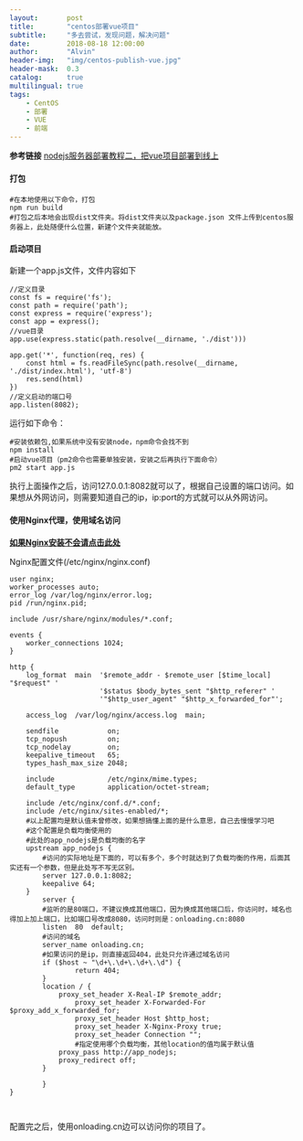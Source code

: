 ```yaml
---
layout:       post
title:        "centos部署vue项目"
subtitle:     "多去尝试，发现问题，解决问题"
date:         2018-08-18 12:00:00
author:       "Alvin"
header-img:   "img/centos-publish-vue.jpg"
header-mask:  0.3
catalog:      true
multilingual: true
tags:
    - CentOS
    - 部署
    - VUE
	- 前端
---
```




**参考链接**
[nodejs服务器部署教程二，把vue项目部署到线上](https://segmentfault.com/a/1190000010205995)

#### 打包
```
#在本地使用以下命令，打包
npm run build 
#打包之后本地会出现dist文件夹。将dist文件夹以及package.json 文件上传到centos服务器上，此处随便什么位置，新建个文件夹就能放。
```

#### 启动项目

新建一个app.js文件，文件内容如下
```
//定义目录
const fs = require('fs');
const path = require('path');
const express = require('express');
const app = express();
//vue目录
app.use(express.static(path.resolve(__dirname, './dist')))

app.get('*', function(req, res) {
    const html = fs.readFileSync(path.resolve(__dirname, './dist/index.html'), 'utf-8')
    res.send(html)
})
//定义启动的端口号
app.listen(8082);
```

运行如下命令：
```
#安装依赖包,如果系统中没有安装node，npm命令会找不到
npm install
#启动vue项目（pm2命令也需要单独安装，安装之后再执行下面命令）
pm2 start app.js
```
执行上面操作之后，访问127.0.0.1:8082就可以了，根据自己设置的端口访问。如果想从外网访问，则需要知道自己的ip，ip:port的方式就可以从外网访问。

#### 使用Nginx代理，使用域名访问

**[如果Nginx安装不会请点击此处](https://www.cnblogs.com/alvin-niu/p/9502271.html)**

Nginx配置文件(/etc/nginx/nginx.conf)
```
user nginx;
worker_processes auto;
error_log /var/log/nginx/error.log;
pid /run/nginx.pid;

include /usr/share/nginx/modules/*.conf;

events {
    worker_connections 1024;
}

http {
    log_format  main  '$remote_addr - $remote_user [$time_local] "$request" '
                      '$status $body_bytes_sent "$http_referer" '
                      '"$http_user_agent" "$http_x_forwarded_for"';

    access_log  /var/log/nginx/access.log  main;

    sendfile            on;
    tcp_nopush          on;
    tcp_nodelay         on;
    keepalive_timeout   65;
    types_hash_max_size 2048;

    include             /etc/nginx/mime.types;
    default_type        application/octet-stream;

	include /etc/nginx/conf.d/*.conf;
	include /etc/nginx/sites-enabled/*;
    #以上配置均是默认值未曾修改，如果想搞懂上面的是什么意思，自己去慢慢学习吧
    #这个配置是负载均衡使用的
    #此处的app_nodejs是负载均衡的名字
	upstream app_nodejs {
	    #访问的实际地址是下面的，可以有多个，多个时就达到了负载均衡的作用，后面其实还有一个参数，但是此处写不写无区别。
		server 127.0.0.1:8082;
		keepalive 64;
	}
    	server {
    	#监听的是80端口，不建议换成其他端口，因为换成其他端口后，你访问时，域名也得加上加上端口，比如端口号改成8080，访问时则是：onloading.cn:8080
        listen	80	default;
        #访问的域名
		server_name onloading.cn; 
		#如果访问的是ip，则直接返回404，此处只允许通过域名访问
		if ($host ~ "\d+\.\d+\.\d+\.\d") {
    			return 404;
		}
		location / {
			proxy_set_header X-Real-IP $remote_addr;
        		proxy_set_header X-Forwarded-For $proxy_add_x_forwarded_for;
        		proxy_set_header Host $http_host;
        		proxy_set_header X-Nginx-Proxy true;
        		proxy_set_header Connection "";
        		#指定使用哪个负载均衡，其他location的值均属于默认值
			proxy_pass http://app_nodejs;
			proxy_redirect off;
		}

    	}
}

    
```

配置完之后，使用onloading.cn边可以访问你的项目了。

